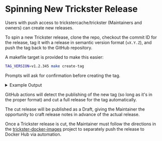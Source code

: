 # Spinning New Trickster Release

Users with push access to trickstercache/trickster (Maintainers and owners) can create new releases.

To spin a new Trickster release, clone the repo, checkout the commit ID for the release, tag it with a release in semantic version format (`vX.Y.Z`), and push the tag back to the GitHub repository.

A makefile target is provided to make this easier:
```bash
TAG_VERSION=v1.2.345 make create-tag
```
Prompts will ask for confirmation before creating the tag.

<details>
<summary>Example Output</summary>

```bash
% TAG_VERSION=v1.2.345 make create-tag
FYI: the last proper tag was: v0.0.9
FYI: the last beta tag was: v2.0.0-beta2
Create tag v1.2.345? [y/N] y
git tag v1.2.345
git push origin v1.2.345
Total 0 (delta 0), reused 0 (delta 0), pack-reused 0
To github.com:crandles/trickster.git
 * [new tag]           v1.2.345 -> v1.2.345
```

</details>

GitHub actions will detect the publishing of the new tag (so long as it's in the proper format) and cut a full release for the tag automatically.

The cut release will be published as a Draft, giving the Maintainer the opportunity to craft release notes in advance of the actual release.

Once a Trickster release is cut, the Maintainer must follow the directions in the [trickster-docker-images](https://github.com/trickstercache/trickster-docker-images) project to separately push the release to Docker Hub via automation.
